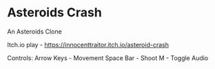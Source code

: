 # Asteroids Crash
 An Asteroids Clone


Itch.io play - https://innocenttraitor.itch.io/asteroid-crash

Controls:
Arrow Keys - Movement
Space Bar - Shoot
M - Toggle Audio